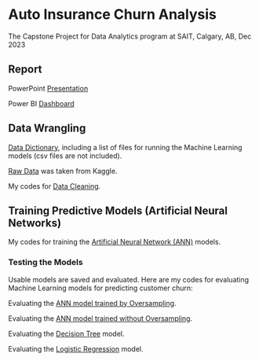 # Auto Insurance Churn Analysis
The Capstone Project for Data Analytics program at SAIT, Calgary, AB, Dec 2023
## Report
PowerPoint [Presentation](https://uofc-my.sharepoint.com/:p:/g/personal/weidong_sun1_ucalgary_ca/EWDtnpEmRShPs4EHnyqQYZQBcGMNAcHMwHbqxv8qGnve0Q?e=KDgaMd)

Power BI [Dashboard](https://app.powerbi.com/view?r=eyJrIjoiMDljZDNlMDEtOWMwOC00NDc4LTk0YmMtNGVlMTQ5NzdhODFkIiwidCI6ImY1MmYyMTgzLTlmNjctNGFkMi1iNjU2LTZmNzU0ZmUxOTZjYiIsImMiOjZ9)

## Data Wrangling

[Data Dictionary](https://github.com/Weidsn/capstone_project/blob/main/Readme.txt), including a list of files for running the Machine Learning models (csv files are not included).

[Raw Data](https://www.kaggle.com/datasets/merishnasuwal/auto-insurance-churn-analysis-dataset?select=autoinsurance_churn.csv) was taken from Kaggle.

My codes for [Data Cleaning](https://github.com/Weidsn/capstone_project/blob/main/data_cleaning_group2.py).

## Training Predictive Models (Artificial Neural Networks)

My codes for training the [Artificial Neural Network (ANN)](https://github.com/Weidsn/capstone_project/blob/main/ChurnAnalysis.py) models. 

### Testing the Models
Usable models are saved and evaluated. 
Here are my codes for evaluating Machine Learning models for predicting customer churn:

Evaluating the [ANN model trained by Oversampling](https://github.com/Weidsn/capstone_project/blob/main/ann_resampled_group2.py).

Evaluating the [ANN model trained without Oversampling](https://github.com/Weidsn/capstone_project/blob/main/ann_origsample_group2.py).

Evaluating the [Decision Tree](https://github.com/Weidsn/capstone_project/blob/main/decisiontree_group2.py) model.

Evaluating the [Logistic Regression](https://github.com/Weidsn/capstone_project/blob/main/regression_group2.py) model.


